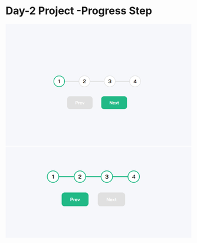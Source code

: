 # Day-2 Project -Progress Step

![Project-demo-screen](./Screenshot%202023-05-11%20220837.png)
![Project-demo-screen](./Screenshot%202023-05-11%20220956.png)
